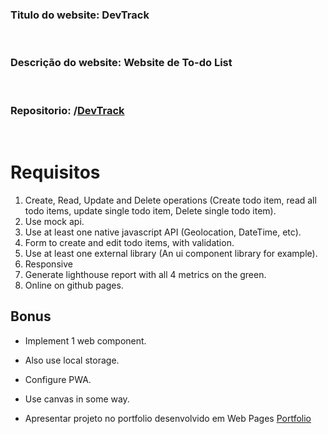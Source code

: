 ### **Titulo do website:** DevTrack

<br>

### **Descrição do website:** Website de To-do List 

<br>

### **Repositorio:** /[DevTrack](https://github.com/Tomas4030/frontend1-projeto.git)

<br>

# Requisitos

1. Create, Read, Update and Delete operations (Create todo item, read all todo items, update single todo item, Delete single todo item).
2. Use mock api.
3. Use at least one native javascript API (Geolocation, DateTime, etc).
4. Form to create and edit todo items, with validation.
5. Use at least one external library (An ui component library for example).
6. Responsive
7. Generate lighthouse report with all 4 metrics on the green.
8. Online on github pages.

## Bonus

- Implement 1 web component.
- Also use local storage.
- Configure PWA.
- Use canvas in some way.

- Apresentar projeto no portfolio desenvolvido em Web Pages [Portfolio](https://tomas4030.github.io/Tm-Portfolio/)
